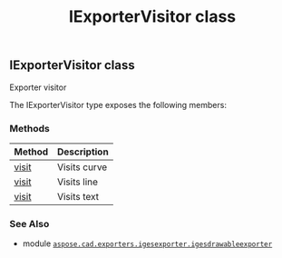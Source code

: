 ﻿---
title: IExporterVisitor class
second_title: Aspose.CAD for Python via .NET API References
description: 
type: docs
weight: 10
url: /aspose.cad.exporters.igesexporter.igesdrawableexporter/iexportervisitor/
is_root: false
---

## IExporterVisitor class

Exporter visitor



The IExporterVisitor type exposes the following members:

### Methods
| Method | Description |
| :- | :- |
| [visit](/cad/python-net/aspose.cad.exporters.igesexporter.igesdrawableexporter/iexportervisitor/visit/#aspose.cad.fileformats.iges.drawables.IBezierCurve) | Visits curve |
| [visit](/cad/python-net/aspose.cad.exporters.igesexporter.igesdrawableexporter/iexportervisitor/visit/#aspose.cad.fileformats.iges.drawables.IPolyLine) | Visits line |
| [visit](/cad/python-net/aspose.cad.exporters.igesexporter.igesdrawableexporter/iexportervisitor/visit/#aspose.cad.fileformats.iges.drawables.IText) | Visits text |



### See Also
* module [`aspose.cad.exporters.igesexporter.igesdrawableexporter`](..)
